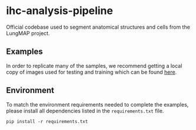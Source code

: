 # ihc-analysis-pipeline
Official codebase used to segment anatomical
structures and cells from the LungMAP project.

## Examples
In order to replicate many of the samples, we recommend
getting a local copy of images used for testing and
training which can be found [here](https://github.com/duke-lungmap-team/ihc-image-data).

## Environment
To match the environment requirements needed to complete the examples, please install all
dependencies listed in the `requirements.txt` file.

```
pip install -r requirements.txt
```
